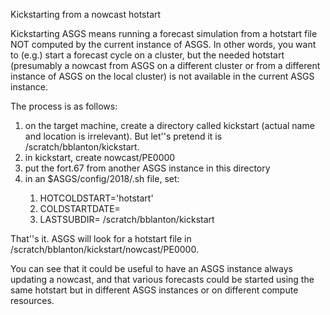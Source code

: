 Kickstarting from a nowcast hotstart

Kickstarting ASGS means running a forecast simulation from a hotstart file NOT computed by 
the current instance of ASGS.  In other words, you want to (e.g.) start a forecast cycle on 
a cluster, but the needed hotstart (presumably a nowcast from ASGS on a different cluster 
or from a different instance of ASGS on the local cluster) is not available in the current ASGS instance.  

The process is as follows: 
1. on the target machine, create a directory called kickstart (actual name and location is irrelevant). But let''s pretend it is /scratch/bblanton/kickstart.
2. in kickstart, create nowcast/PE0000
3. put the fort.67 from another ASGS instance in this directory
4. in an $ASGS/config/2018/<ThisConfig>.sh file, set:
    1. HOTCOLDSTART='hotstart'
    2. COLDSTARTDATE=<coldstartdate of the kickstart run>
    3. LASTSUBDIR= /scratch/bblanton/kickstart

That''s it.  ASGS will look for a hotstart file in  /scratch/bblanton/kickstart/nowcast/PE0000.   

You can see that it could be useful to have an ASGS instance always updating a nowcast, and that various forecasts could be started using the same hotstart but in different ASGS instances or on different compute resources. 
